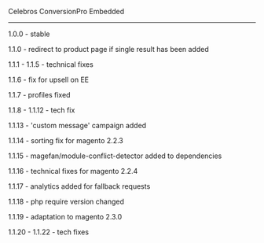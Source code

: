 Celebros ConversionPro Embedded

-------------------------------

1.0.0 - stable

1.1.0 - redirect to product page if single result has been added

1.1.1 - 1.1.5 - technical fixes

1.1.6 - fix for upsell on EE

1.1.7 - profiles fixed

1.1.8 - 1.1.12 - tech fix

1.1.13 - 'custom message' campaign added

1.1.14 - sorting fix for magento 2.2.3

1.1.15 - magefan/module-conflict-detector added to dependencies

1.1.16 - technical fixes for magento 2.2.4

1.1.17 - analytics added for fallback requests

1.1.18 - php require version changed

1.1.19 - adaptation to magento 2.3.0

1.1.20 - 1.1.22 - tech fixes
